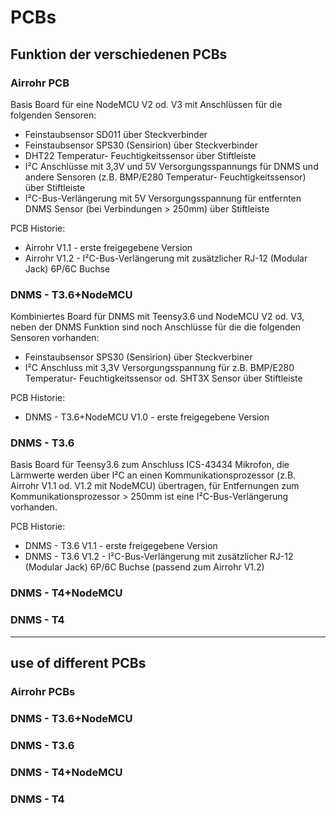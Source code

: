 # PCBs


## Funktion der verschiedenen PCBs

### Airrohr PCB
Basis Board für eine NodeMCU V2 od. V3 mit Anschlüssen für die folgenden Sensoren:
- Feinstaubsensor SD011 über Steckverbinder
- Feinstaubsensor SPS30 (Sensirion) über Steckverbinder
- DHT22 Temperatur- Feuchtigkeitssensor über Stiftleiste
- I²C Anschlüsse mit 3,3V und 5V Versorgungsspannungs für DNMS und andere Sensoren (z.B. BMP/E280 Temperatur- Feuchtigkeitssensor) über Stiftleiste
- I²C-Bus-Verlängerung mit 5V Versorgungsspannung für entfernten DNMS Sensor (bei Verbindungen > 250mm) über Stiftleiste

PCB Historie:
- Airrohr V1.1 - erste freigegebene Version
- Airrohr V1.2 - I²C-Bus-Verlängerung mit zusätzlicher RJ-12 (Modular Jack) 6P/6C Buchse

### DNMS - T3.6+NodeMCU
Kombiniertes Board für DNMS mit Teensy3.6 und NodeMCU V2 od. V3, neben der DNMS Funktion sind noch Anschlüsse für die die folgenden Sensoren vorhanden:
- Feinstaubsensor SPS30 (Sensirion) über Steckverbiner
- I²C Anschluss mit 3,3V Versorgungsspannung für z.B. BMP/E280 Temperatur- Feuchtigkeitssensor od. SHT3X Sensor über Stiftleiste

PCB Historie:
- DNMS - T3.6+NodeMCU V1.0 - erste freigegebene Version

### DNMS - T3.6
Basis Board für Teensy3.6 zum Anschluss ICS-43434 Mikrofon, die Lärmwerte werden über I²C an einen Kommunikationsprozessor (z.B. Airrohr V1.1 od. V1.2 mit NodeMCU) übertragen, für Entfernungen zum Kommunikationsprozessor > 250mm ist eine I²C-Bus-Verlängerung vorhanden.

PCB Historie:
- DNMS - T3.6 V1.1 - erste freigegebene Version
- DNMS - T3.6 V1.2 - I²C-Bus-Verlängerung mit zusätzlicher RJ-12 (Modular Jack) 6P/6C Buchse (passend zum Airrohr V1.2)

### DNMS - T4+NodeMCU

### DNMS - T4


----------------------------------------------------------------------------------------------------------------

## use of different PCBs

### Airrohr PCBs

### DNMS - T3.6+NodeMCU

### DNMS - T3.6

### DNMS - T4+NodeMCU

### DNMS - T4


